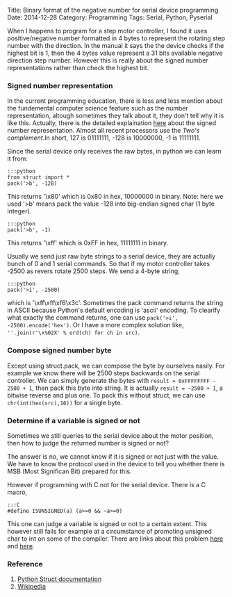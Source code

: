 Title: Binary format of the negative number for serial device programming
Date: 2014-12-28
Category: Programming
Tags: Serial, Python, Pyserial

When I happens to program for a step motor controller, I found it uses positive/negative number formatted in 4 bytes to represent the rotating step number with the direction. In the manual it says the the device checks if the highest bit is 1, then the 4 bytes value represent a 31 bits available negative direction step number. However this is really about the signed number representations rather than check the highest bit.

### Signed number representation

In the current programming education, there is less and less mention about the fundemental computer science feature such as the number representation, altough sometimes they talk about it, they don't tell why it is like this. Actually, there is the detailed explaination [here](http://en.wikipedia.org/wiki/Signed_number_representations) about the signed number representation. Almost all recent processors use the *Two's complement*.In short, 127 is 01111111, -128 is 10000000, -1 is 11111111.

Since the serial device only receives the raw bytes, in python we can learn it from:

    :::python
	from struct import *
	pack('>b', -128)

This returns '\x80' which is 0x80 in hex, 10000000 in binary.
Note: here we used '>b' means pack the value -128 into big-endian signed char (1 byte integer).

    :::python
	pack('>b', -1)

This returns '\xff' which is 0xFF in hex, 11111111 in binary.

Usually we send just raw byte strings to a serial device, they are actually bunch of 0 and 1 serial commands. So that if my motor controller takes -2500 as revers rotate 2500 steps. We send a 4-byte string,

    :::python
	pack('>i', -2500)

which is '\xff\xff\xf6\x3c'. Sometimes the pack command returns the string in ASCII because Python's default encoding is 'ascii' encoding. To clearify what exactly the command returns, one can use ```pack('>i', -2500).encode('hex')```. Or I have a more complex solution like, ```''.join(r'\x%02X' % ord(ch) for ch in src)```.

### Compose signed number byte

Except using struct.pack, we can compose the byte by ourselves easily. For example we know there will be 2500 steps backwards on the serial controller. We can simply generate the bytes with ```result = 0xFFFFFFFF - 2500 + 1```, then pack this byte into string. It is actually ```result = ~2500 + 1```, a bitwise reverse and plus one. To pack this without struct, we can use ```chr(int(hex(src),16))``` for a single byte.

### Determine if a variable is signed or not

Sometimes we still queries to the serial device about the motor position, then how to judge the returned number is signed or not? 

The answer is no, we cannot know if it is signed or not just with the value. We have to know the protocol used in the device to tell you whether there is MSB (Most Significan Bit) prepared for this. 

However if programming with C not for the serial device. There is a C macro,

    :::C
    #define ISUNSIGNED(a) (a>=0 && ~a>=0)

This one can judge a variable is signed or not to a certain extent. This however still fails for example at a circumstance of promoting unsigned char to int on some of the compiler. There are links about this problem [here](http://stackoverflow.com/questions/7316862/how-to-determine-whether-a-variable-is-unsigned-or-not-in-ansi-c) and [here](http://stackoverflow.com/questions/7469915/value-vs-type-code-to-determine-if-a-variable-is-signed-or-not). 

### Reference

1. [Python Struct documentation](https://docs.python.org/2/library/struct.html)
2. [Wikipedia](http://en.wikipedia.org/wiki/Signed_number_representations)









